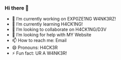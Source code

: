 ### Hi there 👋
- 🔭 I’m currently working on EXP0ZE1NG W4NK3RZ!
- 🌱 I’m currently learning H4CK1NG!
- 👯 I’m looking to collaborate on H4CK1NG/D3V
- 🤔 I’m looking for help with MY Website
- 📫 How to reach me: Email 
- 😄 Pronouns: H4CK3R
- ⚡ Fun fact: UR A W4NK3R!

<!--
**D3D-25-Feb-20203/D3D-25-Feb-20203** is a ✨ _special_ ✨ repository because its `README.md` (this file) appears on your GitHub profile.
-->
